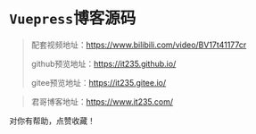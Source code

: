 # `Vuepress`博客源码

> 配套视频地址：https://www.bilibili.com/video/BV17t41177cr
>
> github预览地址：https://it235.github.io/
>
> gitee预览地址：https://it235.gitee.io/

> 君哥博客地址：https://www.it235.com/



对你有帮助，点赞收藏！